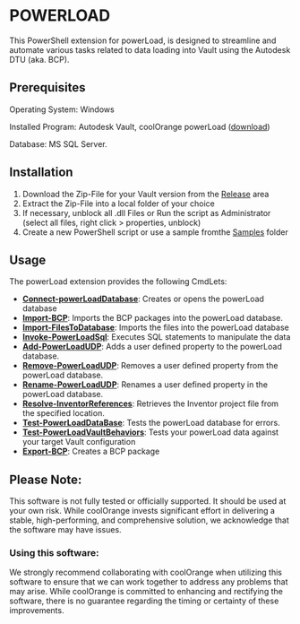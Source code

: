 # POWERLOAD 

This PowerShell extension for powerLoad, is designed to streamline and automate various tasks related to data loading into Vault using the Autodesk DTU (aka. BCP).

## Prerequisites

Operating System: Windows

Installed Program: Autodesk Vault, coolOrange powerLoad ([download](https://www.coolorange.com/powerload-download-page))

Database: MS SQL Server. 


## Installation

1. Download the Zip-File for your Vault version from the [Release](../../releases) area
2. Extract the Zip-File into a local folder of your choice
3. If necessary, unblock all .dll Files or Run the script as Administrator (select all files, right click > properties, unblock)
4. Create a new PowerShell script or use a sample fromthe [Samples](https://github.com/coolOrangeLabs/powerLoadPublic/tree/main/Samples) folder

## Usage
The powerLoad extension provides the following CmdLets: <br>

- [**Connect-powerLoadDatabase**](./CmdLets/doc/Connect-PowerLoadDatabase.md): Creates or opens the powerLoad database
- [**Import-BCP**](./CmdLets/doc/Import-BCP.md): Imports the BCP packages into the powerLoad database.
- [**Import-FilesToDatabase**](./CmdLets/doc/Import-FilesToDatabase.md): Imports the files into the powerLoad database
- [**Invoke-PowerLoadSql**](./CmdLets/doc/Invoke-PowerLoadSql.md): Executes SQL statements to manipulate the data
- [**Add-PowerLoadUDP**](./CmdLets/doc/Add-PowerLoadUDP.md): Adds a user defined property to the powerLoad database.
- [**Remove-PowerLoadUDP**](./CmdLets/doc/Remove-PowerLoadUDP.md): Removes a user defined property from the powerLoad database.
- [**Rename-PowerLoadUDP**](./CmdLets/doc/Rename-PowerLoadUDP.md): Renames a user defined property in the powerLoad database.
- [**Resolve-InventorReferences**](./CmdLets/doc/Resolve-InventorReferences.md): Retrieves the Inventor project file from the specified location.
- [**Test-PowerLoadDataBase**](./CmdLets/doc/Test-PowerLoadDataBase.md): Tests the powerLoad database for errors.
- [**Test-PowerLoadVaultBehaviors**](./CmdLets/doc/Test-PowerLoadVaultBehaviors.md): Tests your powerLoad data against your target Vault configuration
- [**Export-BCP**](./CmdLets/doc/Export-BCP.md): Creates a BCP package


## Please Note:

This software is not fully tested or officially supported. It should be used at your own risk. While coolOrange invests significant effort in delivering a stable, high-performing, and comprehensive solution, we acknowledge that the software may have issues.

### Using this software:

We strongly recommend collaborating with coolOrange when utilizing this software to ensure that we can work together to address any problems that may arise. While coolOrange is committed to enhancing and rectifying the software, there is no guarantee regarding the timing or certainty of these improvements.
